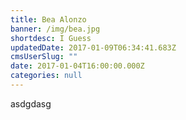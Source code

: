 ```yaml
---
title: Bea Alonzo
banner: /img/bea.jpg
shortdesc: I Guess
updatedDate: 2017-01-09T06:34:41.683Z
cmsUserSlug: ""
date: 2017-01-04T16:00:00.000Z
categories: null
---
```


asdgdasg